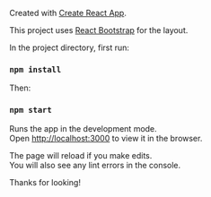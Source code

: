 Created with [Create React App](https://github.com/facebook/create-react-app).

This project uses [React Bootstrap](https://react-bootstrap.github.io/) for the layout.

In the project directory, first run:

### `npm install`

Then:

### `npm start`

Runs the app in the development mode.<br />
Open [http://localhost:3000](http://localhost:3000) to view it in the browser.

The page will reload if you make edits.<br />
You will also see any lint errors in the console.

Thanks for looking!
